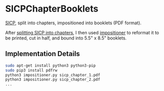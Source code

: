 # SICPChapterBooklets
[SICP](https://mitpress.mit.edu/sicp/), split into chapters, impositioned into booklets (PDF format).

After [splitting SICP into chapters](https://github.com/pepaslabs/SICPChapters), I then used [impositioner](https://github.com/sgelb/impositioner) to reformat it to be printed, cut in half, and bound into 5.5" x 8.5" booklets.

## Implementation Details

```bash
sudo apt-get install python3 python3-pip
sudo pip3 install pdfrw
python3 impositioner.py sicp_chapter_1.pdf
python3 impositioner.py sicp_chapter_2.pdf
...
```
